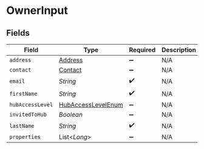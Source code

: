 # OwnerInput


## Fields

| Field                                                           | Type                                                            | Required                                                        | Description                                                     |
| --------------------------------------------------------------- | --------------------------------------------------------------- | --------------------------------------------------------------- | --------------------------------------------------------------- |
| `address`                                                       | [Address](../../models/shared/Address.md)                       | :heavy_minus_sign:                                              | N/A                                                             |
| `contact`                                                       | [Contact](../../models/shared/Contact.md)                       | :heavy_minus_sign:                                              | N/A                                                             |
| `email`                                                         | *String*                                                        | :heavy_check_mark:                                              | N/A                                                             |
| `firstName`                                                     | *String*                                                        | :heavy_check_mark:                                              | N/A                                                             |
| `hubAccessLevel`                                                | [HubAccessLevelEnum](../../models/shared/HubAccessLevelEnum.md) | :heavy_minus_sign:                                              | N/A                                                             |
| `invitedToHub`                                                  | *Boolean*                                                       | :heavy_minus_sign:                                              | N/A                                                             |
| `lastName`                                                      | *String*                                                        | :heavy_check_mark:                                              | N/A                                                             |
| `properties`                                                    | List<*Long*>                                                    | :heavy_minus_sign:                                              | N/A                                                             |